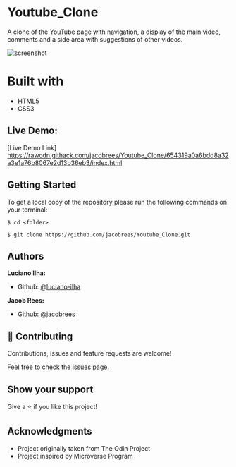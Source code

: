 # Youtube_Clone

A clone of the YouTube page with navigation, a display of the main video, comments and a side area with suggestions of other videos.

![screenshot](./screenshot.png)


# Built with #
 - HTML5 
 - CSS3 


## Live Demo:

[Live Demo Link] https://rawcdn.githack.com/jacobrees/Youtube_Clone/654319a0a6bdd8a32a3e1a76b8067e2d13b36eb3/index.html


## Getting Started

To get a local copy of the repository please run the following commands on your terminal:

```
$ cd <folder>
```

```
$ git clone https://github.com/jacobrees/Youtube_Clone.git
```


## Authors

**Luciano Ilha:**
- Github: [@luciano-ilha](https://github.com/luciano-ilha/)

**Jacob Rees:**
- Github: [@jacobrees](https://github.com/jacobrees/)


## 🤝 Contributing

Contributions, issues and feature requests are welcome!

Feel free to check the [issues page](https://github.com/jacobrees/Youtube_Clone/issues).

## Show your support

Give a ⭐️ if you like this project!

## Acknowledgments

- Project originally taken from The Odin Project
- Project inspired by Microverse Program
